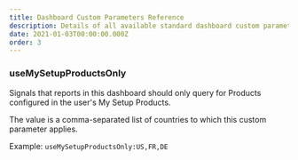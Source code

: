 ```yaml
---
title: Dashboard Custom Parameters Reference
description: Details of all available standard dashboard custom parameters
date: 2021-01-03T00:00:00.000Z
order: 3
---
```


### useMySetupProductsOnly

Signals that reports in this dashboard should only query for Products configured in the user's My Setup Products.

The value is a comma-separated list of countries to which this custom parameter applies.

Example: `useMySetupProductsOnly:US,FR,DE`
